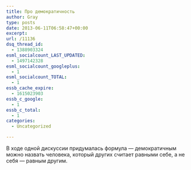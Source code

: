 ```yaml
---
title: Про демократичность
author: Gray
type: posts
date: 2013-06-11T06:58:47+00:00
excerpt:
url: /11136
dsq_thread_id:
  - 1388903324
esml_socialcount_LAST_UPDATED:
  - 1497142328
esml_socialcount_googleplus:
  - 1
esml_socialcount_TOTAL:
  - 1
essb_cache_expire:
  - 1615023903
essb_c_google:
  - 1
essb_c_total:
  - 1
categories:
  - Uncategorized

---
```








В ходе одной дискуссии придумалась формула — демократичным можно назвать человека, который других считает равными себе, а не себя — равным другим.